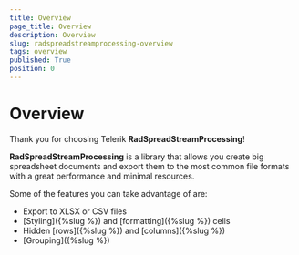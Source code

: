 ```yaml
---
title: Overview
page_title: Overview
description: Overview
slug: radspreadstreamprocessing-overview
tags: overview
published: True
position: 0
---
```


# Overview

Thank you for choosing Telerik **RadSpreadStreamProcessing**!

**RadSpreadStreamProcessing** is a library that allows you create big spreadsheet documents and export them to the most common file formats with a great performance and minimal resources.



Some of the features you can take advantage of are:

- Export to XLSX or CSV files
- [Styling]({%slug %}) and [formatting]({%slug %}) cells
- Hidden [rows]({%slug %}) and [columns]({%slug %})
- [Grouping]({%slug %})